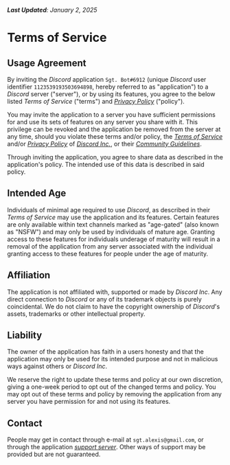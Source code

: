 _**Last Updated**: January 2, 2025_

# Terms of Service

## Usage Agreement

By inviting the _Discord_ application `Sgt. Bot#6912` (unique _Discord_ user identifier `1123539193503694898`, hereby
referred to as "application") to a _Discord_ server ("server"), or by using its features, you agree to the below listed
_Terms of Service_ ("terms") and _[Privacy Policy](PRIVACY.md)_ ("policy").

You may invite the application to a server you have sufficient permissions for and use its sets of features on any
server you share with it. This privilege can be revoked and the application be removed from the server at any time,
should you violate these terms and/or policy, the _[Terms of Service](https://discord.com/terms)_ and/or
_[Privacy Policy](https://discord.com/privacy)_ of _[Discord Inc.](https://discord.com)_, or their
_[Community Guidelines](https://discord.com/guidelines)_.

Through inviting the application, you agree to share data as described in the application's policy. The intended use of
this data is described in said policy.

## Intended Age

Individuals of minimal age required to use _Discord_, as described in their _Terms of Service_ may use the application
and its features. Certain features are only available within text channels marked as "age-gated" (also known as "NSFW")
and may only be used by individuals of mature age. Granting access to these features for individuals underage of
maturity will result in a removal of the application from any server associated with the individual granting access to
these features for people under the age of maturity.

## Affiliation

The application is not affiliated with, supported or made by _Discord Inc_. Any direct connection to _Discord_ or any of
its trademark objects is purely coincidental. We do not claim to have the copyright ownership of _Discord_'s assets,
trademarks or other intellectual property.

## Liability

The owner of the application has faith in a users honesty and that the application may only be used for its intended
purpose and not in malicious ways against others or _Discord Inc_.

We reserve the right to update these terms and policy at our own discretion, giving a one-week period to opt out of the
changed terms and policy. You may opt out of these terms and policy by removing the application from any server you have
permission for and not using its features.

## Contact

People may get in contact through e-mail at `sgt.alexis@gmail.com`, or through the
application _[support server](https://discord.gg/gFUm33Mh9d)_. Other ways of support may be provided but are not
guaranteed.